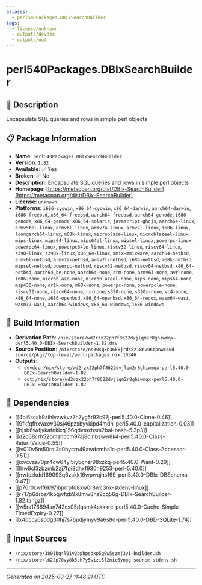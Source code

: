 ```yaml
---
aliases:
  - perl540Packages.DBIxSearchBuilder
tags:
  - license/unknown
  - outputs/devdoc
  - outputs/out
---
```


# perl540Packages.DBIxSearchBuilder

## 📝 Description

Encapsulate SQL queries and rows in simple perl objects

## 📋 Package Information

- **Name**: `perl540Packages.DBIxSearchBuilder`
- **Version**: `1.82`
- **Available**: ✅ Yes
- **Broken**: ✅ No
- **Description**: Encapsulate SQL queries and rows in simple perl objects
- **Homepage**: [https://metacpan.org/dist/DBIx-SearchBuilder](https://metacpan.org/dist/DBIx-SearchBuilder)
- **License**: `unknown`
- **Platforms**: `i686-cygwin`, `x86_64-cygwin`, `x86_64-darwin`, `aarch64-darwin`, `i686-freebsd`, `x86_64-freebsd`, `aarch64-freebsd`, `aarch64-genode`, `i686-genode`, `x86_64-genode`, `x86_64-solaris`, `javascript-ghcjs`, `aarch64-linux`, `armv5tel-linux`, `armv6l-linux`, `armv7a-linux`, `armv7l-linux`, `i686-linux`, `loongarch64-linux`, `m68k-linux`, `microblaze-linux`, `microblazeel-linux`, `mips-linux`, `mips64-linux`, `mips64el-linux`, `mipsel-linux`, `powerpc-linux`, `powerpc64-linux`, `powerpc64le-linux`, `riscv32-linux`, `riscv64-linux`, `s390-linux`, `s390x-linux`, `x86_64-linux`, `mmix-mmixware`, `aarch64-netbsd`, `armv6l-netbsd`, `armv7a-netbsd`, `armv7l-netbsd`, `i686-netbsd`, `m68k-netbsd`, `mipsel-netbsd`, `powerpc-netbsd`, `riscv32-netbsd`, `riscv64-netbsd`, `x86_64-netbsd`, `aarch64_be-none`, `aarch64-none`, `arm-none`, `armv6l-none`, `avr-none`, `i686-none`, `microblaze-none`, `microblazeel-none`, `mips-none`, `mips64-none`, `msp430-none`, `or1k-none`, `m68k-none`, `powerpc-none`, `powerpcle-none`, `riscv32-none`, `riscv64-none`, `rx-none`, `s390-none`, `s390x-none`, `vc4-none`, `x86_64-none`, `i686-openbsd`, `x86_64-openbsd`, `x86_64-redox`, `wasm64-wasi`, `wasm32-wasi`, `aarch64-windows`, `x86_64-windows`, `i686-windows`

## 🔧 Build Information

- **Derivation Path**: `/nix/store/wd2rzx22ph7f8622dvjlqm2r8ghiwmqx-perl5.40.0-DBIx-SearchBuilder-1.82.drv`
- **Source Position**: `/nix/store/ns30sqxb36k8jrds8z18rv96bpnwc60d-source/pkgs/top-level/perl-packages.nix:10346`
- **Outputs**:
  - `devdoc`:  `/nix/store/wd2rzx22ph7f8622dvjlqm2r8ghiwmqx-perl5.40.0-DBIx-SearchBuilder-1.82`
  - `out`:  `/nix/store/wd2rzx22ph7f8622dvjlqm2r8ghiwmqx-perl5.40.0-DBIx-SearchBuilder-1.82`

## 🔗 Dependencies

- [[4bi6scsk9zihlvzwkvz7h7yg5r92c97j-perl5.40.0-Clone-0.46]]
- [[9fkfqfhxvaxw30sj46pzxbyvklpd4mdh-perl5.40.0-capitalization-0.03]]
- [[bjsb6wdjykafnkixq156qdvmxhsm2bai-bash-5.3p3]]
- [[d2c68crh52bmahccm97aj8cinbsww8k4-perl5.40.0-Class-ReturnValue-0.55]]
- [[iv010v5m50rql3s0byrzn49awdcmba1c-perl5.40.0-Class-Accessor-0.51]]
- [[ixvcvaa70pr4cw64yi5iy5gnsr98xzkq-perl5.40.0-Want-0.29]]
- [[lhw9cl3zbzmb2zj7fpi8dhxf930h9253-perl-5.40.0]]
- [[nwfczkdd169093q6zskk16wpwqjhs169-perl5.40.0-DBIx-DBSchema-0.47]]
- [[p76r0cwlf6k97ibprrpfd8xw0r8wc3nx-stdenv-linux]]
- [[r717p6drba4k5qwfzb9x8mw8hs9cq56g-DBIx-SearchBuilder-1.82.tar.gz]]
- [[w5ra176894sn742cs05rlqsmk4skkkrc-perl5.40.0-Cache-Simple-TimedExpiry-0.27]]
- [[x4qccy6spdg30hj7s76pdjymyv9a6s8d-perl5.40.0-DBD-SQLite-1.74]]

## 📁 Input Sources

- `/nix/store/380ibq4l01y2bphpsdxp5q9w5szmj3y1-builder.sh`
- `/nix/store/l622p70vy8k5sh7y5wizi5f2mic6ynpg-source-stdenv.sh`

---
*Generated on 2025-09-27 11:48:21 UTC*
